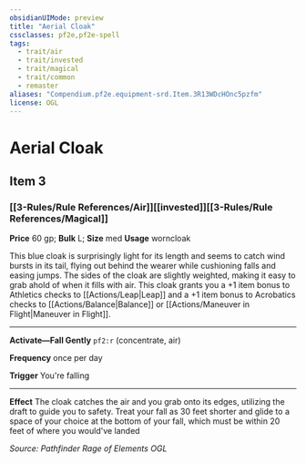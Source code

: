```yaml
---
obsidianUIMode: preview
title: "Aerial Cloak"
cssclasses: pf2e,pf2e-spell
tags:
  - trait/air
  - trait/invested
  - trait/magical
  - trait/common
  - remaster
aliases: "Compendium.pf2e.equipment-srd.Item.3R13WDcHOnc5pzfm"
license: OGL
---
```

# Aerial Cloak
## Item 3
### [[3-Rules/Rule References/Air]][[invested]][[3-Rules/Rule References/Magical]]


**Price** 60 gp; 
**Bulk** L; **Size** med
**Usage** worncloak

This blue cloak is surprisingly light for its length and seems to catch wind bursts in its tail, flying out behind the wearer while cushioning falls and easing jumps. The sides of the cloak are slightly weighted, making it easy to grab ahold of when it fills with air. This cloak grants you a +1 item bonus to Athletics checks to [[Actions/Leap|Leap]] and a +1 item bonus to Acrobatics checks to [[Actions/Balance|Balance]] or [[Actions/Maneuver in Flight|Maneuver in Flight]].

* * *

**Activate—Fall Gently** `pf2:r` (concentrate, air)

**Frequency** once per day

**Trigger** You're falling

* * *

**Effect** The cloak catches the air and you grab onto its edges, utilizing the draft to guide you to safety. Treat your fall as 30 feet shorter and glide to a space of your choice at the bottom of your fall, which must be within 20 feet of where you would've landed

*Source: Pathfinder Rage of Elements*
*OGL*